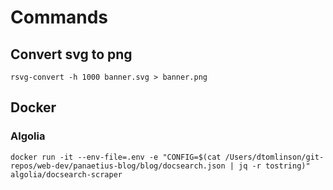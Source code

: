 # Commands

## Convert svg to png

`rsvg-convert -h 1000 banner.svg > banner.png`

## Docker

### Algolia

`docker run -it --env-file=.env -e "CONFIG=$(cat /Users/dtomlinson/git-repos/web-dev/panaetius-blog/blog/docsearch.json | jq -r tostring)" algolia/docsearch-scraper`
